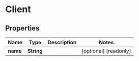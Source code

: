 

# Client


## Properties

| Name | Type | Description | Notes |
|------------ | ------------- | ------------- | -------------|
|**name** | **String** |  |  [optional] [readonly] |



